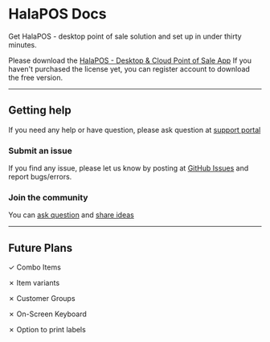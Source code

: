 # HalaPOS Docs

Get HalaPOS - desktop point of sale solution and set up in under thirty minutes.

Please download the [HalaPOS - Desktop & Cloud Point of Sale App](https://www.HalaPOS.com/download) If you haven't purchased the license yet, you can register account to download the free version.

---

## Getting help

If you need any help or have question, please ask question at [support portal](https://https://halabyte.com/contact/)

### Submit an issue

If you find any issue, please let us know by posting at [GitHub Issues](https://github.com/HalaPOS-co/dochttps://halabyte.com/contact) and report bugs/errors.

### Join the community

You can [ask question](https://github.com/HalaPOS-co/docs/discussions/new?category=q-a) and [share ideas](https://halabyte.com/contact)

---

## Future Plans

&check; Combo Items

&cross; Item variants

&cross; Customer Groups

&cross; On-Screen Keyboard

&cross; Option to print labels
